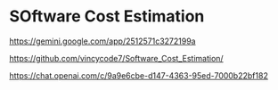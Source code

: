 # SOftware Cost Estimation

https://gemini.google.com/app/2512571c3272199a

https://github.com/vincycode7/Software_Cost_Estimation/

https://chat.openai.com/c/9a9e6cbe-d147-4363-95ed-7000b22bf182
